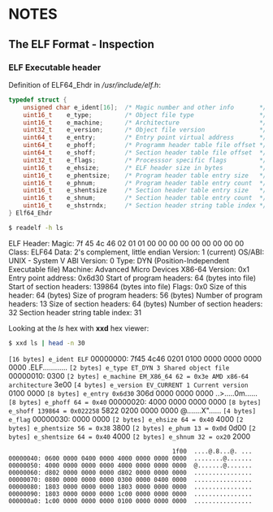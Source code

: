 # NOTES

## The ELF Format - Inspection

### ELF Executable header

Definition of ELF64\_Ehdr in _/usr/include/elf.h_:

```c
typedef struct {
    unsigned char e_ident[16];  /* Magic number and other info       */
    uint16_t    e_type;         /* Object file type                  */
    uint16_t    e_machine;      /* Architecture                      */
    uint32_t    e_version;      /* Object file version               */
    uint64_t    e_entry;        /* Entry point virtual address       */
    uint64_t    e_phoff;        /* Programm header table file offset */
    uint64_t    e_shoff;        /* Section header table file offset  */
    uint32_t    e_flags;        /* Processsor specific flags         */
    uint16_t    e_ehsize;       /* ELF header size in bytes          */
    uint16_t    e_phentsize;    /* Program header table entry size   */
    uint16_t    e_phnum;        /* Program header table entry count  */
    uint16_t    e_shentsize     /* Section header table entry size   */
    uint16_t    e_shnum;        /* Section header table entry count  */
    uint16_t    e_shstrndx;     /* Section header string table index */
} Elf64_Ehdr
```

```sh
$ readelf -h ls
```

ELF Header:
  Magic:   7f 45 4c 46 02 01 01 00 00 00 00 00 00 00 00 00 
  Class:                             ELF64
  Data:                              2's complement, little endian
  Version:                           1 (current)
  OS/ABI:                            UNIX - System V
  ABI Version:                       0
  Type:                              DYN (Position-Independent Executable file)
  Machine:                           Advanced Micro Devices X86-64
  Version:                           0x1
  Entry point address:               0x6d30
  Start of program headers:          64 (bytes into file)
  Start of section headers:          139864 (bytes into file)
  Flags:                             0x0
  Size of this header:               64 (bytes)
  Size of program headers:           56 (bytes)
  Number of program headers:         13
  Size of section headers:           64 (bytes)
  Number of section headers:         32
  Section header string table index: 31


Looking at the _ls_ hex with __xxd__ hex viewer:

```sh
$ xxd ls | head -n 30
```

``` [16 bytes] e_ident ELF ```
00000000: 7f45 4c46 0201 0100 0000 0000 0000 0000  .ELF............ 
``` [2 bytes] e_type ET_DYN 3 Shared object file ```
00000010: 0300 
``` [2 bytes] e_machine EM_X86_64 62 = 0x3e AMD x86-64 architecture ```
               3e00 
``` [4 bytes] e_version EV_CURRENT 1 Current version ```
                    0100 0000 
``` [8 bytes] e_entry 0x6d30 ```
                              306d 0000 0000 0000  ..>.....0m...... 
``` [8 bytes] e_phoff 64 = 0x40 ```
00000020: 4000 0000 0000 0000 
``` [8 bytes] e_shoff 139864 = 0x022258 ```
                              5822 0200 0000 0000  @.......X"......
``` [4 bytes] e_flag ```
00000030: 0000 0000 
``` [2 bytes] e_ehsize 64 = 0x40 ```
                    4000 
``` [2 bytes] e_phentsize 56 = 0x38 ```
                         3800 
``` [2 bytes] e_phum 13 = 0x0d ```
                              0d00
``` [2 bytes] e_shentsize 64 = 0x40 ```
                                   4000 
``` [2 bytes] e_shnum 32 = ox20 ```
                                        2000
``` [2 bytes] e_shstrndxv 31 = 0x1f
                                             1f00  ....@.8...@. ...
00000040: 0600 0000 0400 0000 4000 0000 0000 0000  ........@.......
00000050: 4000 0000 0000 0000 4000 0000 0000 0000  @.......@.......
00000060: d802 0000 0000 0000 d802 0000 0000 0000  ................
00000070: 0800 0000 0000 0000 0300 0000 0400 0000  ................
00000080: 1803 0000 0000 0000 1803 0000 0000 0000  ................
00000090: 1803 0000 0000 0000 1c00 0000 0000 0000  ................
000000a0: 1c00 0000 0000 0000 0100 0000 0000 0000  ................

